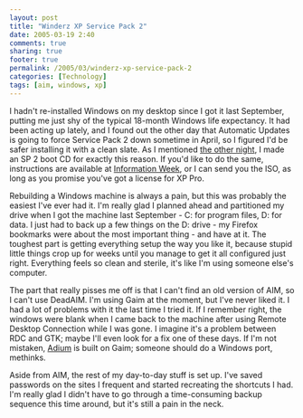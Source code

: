 ```yaml
---
layout: post
title: "Winderz XP Service Pack 2"
date: 2005-03-19 2:40
comments: true
sharing: true
footer: true
permalink: /2005/03/winderz-xp-service-pack-2
categories: [Technology]
tags: [aim, windows, xp]
---
```

I hadn't re-installed Windows on my desktop since I got it last September, putting me just shy of the typical 18-month Windows life expectancy.  It had been acting up lately, and I found out the other day that Automatic Updates is going to force Service Pack 2 down sometime in April, so I figured I'd be safer installing it with a clean slate.  As I mentioned <a href="/2005/03/trivia">the other night</a>, I made an SP 2 boot CD for exactly this reason.  If you'd like to do the same, instructions are available at <a href="http://www.informationweek.com/story/showArticle.jhtml?articleID=47212312&pgno=1">Information Week</a>, or I can send you the ISO, as long as you promise you've got a license for XP Pro.

Rebuilding a Windows machine is always a pain, but this was probably the easiest I've ever had it.  I'm really glad I planned ahead and partitioned my drive when I got the machine last September - C: for program files, D: for data.  I just had to back up a few things on the D: drive - my Firefox bookmarks were about the most important thing - and have at it.  The toughest part is getting everything setup the way you like it, because stupid little things crop up for weeks until you manage to get it all configured just right.  Everything feels so clean and sterile, it's like I'm using someone else's computer.

The part that really pisses me off is that I can't find an old version of AIM, so I can't use DeadAIM.  I'm using Gaim at the moment, but I've never liked it.  I had a lot of problems with it the last time I tried it.  If I remember right, the windows were blank when I came back to the machine after using Remote Desktop Connection while I was gone.  I imagine it's a problem between RDC and GTK; maybe I'll even look for a fix one of these days.  If I'm not mistaken, <a href="http://www.adiumx.com/">Adium</a> is built on Gaim; someone should do a Windows port, methinks.

Aside from AIM, the rest of my day-to-day stuff is set up.  I've saved passwords on the sites I frequent and started recreating the shortcuts I had.  I'm really glad I didn't have to go through a time-consuming backup sequence this time around, but it's still a pain in the neck.

